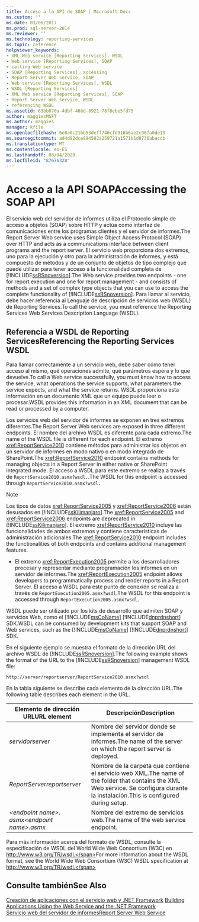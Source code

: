 ```yaml
---
title: Acceso a la API de SOAP | Microsoft Docs
ms.custom: ''
ms.date: 03/06/2017
ms.prod: sql-server-2014
ms.reviewer: ''
ms.technology: reporting-services
ms.topic: reference
helpviewer_keywords:
- XML Web service [Reporting Services], WSDL
- Web service [Reporting Services], SOAP
- calling Web service
- SOAP [Reporting Services], accessing
- Report Server Web service, SOAP
- Web service [Reporting Services], WSDL
- WSDL [Reporting Services]
- XML Web service [Reporting Services], SOAP
- Report Server Web service, WSDL
- referencing WSDL
ms.assetid: 63bb870a-4dbf-46bd-8921-78f8ebe5fd75
author: maggiesMSFT
ms.author: maggies
manager: kfile
ms.openlocfilehash: 6e8a0c21bb53deff746cfd916b6ae2c96fa0de19
ms.sourcegitcommit: ad4d92dce894592a259721a1571b1d8736abacdb
ms.translationtype: MT
ms.contentlocale: es-ES
ms.lasthandoff: 08/04/2020
ms.locfileid: "87676328"
---
```

# <a name="accessing-the-soap-api"></a><span data-ttu-id="5c967-102">Acceso a la API SOAP</span><span class="sxs-lookup"><span data-stu-id="5c967-102">Accessing the SOAP API</span></span>
  <span data-ttu-id="5c967-103">El servicio web del servidor de informes utiliza el Protocolo simple de acceso a objetos (SOAP) sobre HTTP y actúa como interfaz de comunicaciones entre los programas clientes y el servidor de informes.</span><span class="sxs-lookup"><span data-stu-id="5c967-103">The Report Server Web service uses Simple Object Access Protocol (SOAP) over HTTP and acts as a communications interface between client programs and the report server.</span></span> <span data-ttu-id="5c967-104">El servicio web proporciona dos extremos, uno para la ejecución y otro para la administración de informes, y está compuesto de métodos y de un conjunto de objetos de tipo complejo que puede utilizar para tener acceso a la funcionalidad completa de [!INCLUDE[ssRSnoversion](../../includes/ssrsnoversion-md.md)].</span><span class="sxs-lookup"><span data-stu-id="5c967-104">The Web service provides two endpoints - one for report execution and one for report management - and consists of methods and a set of complex type objects that you can use to access the complete functionality of [!INCLUDE[ssRSnoversion](../../includes/ssrsnoversion-md.md)].</span></span> <span data-ttu-id="5c967-105">Para llamar al servicio, debe hacer referencia al Lenguaje de descripción de servicios web (WSDL) de Reporting Services.</span><span class="sxs-lookup"><span data-stu-id="5c967-105">To call the service, you must reference the Reporting Services Web Services Description Language (WSDL).</span></span>  
  
## <a name="referencing-the-reporting-services-wsdl"></a><span data-ttu-id="5c967-106">Referencia a WSDL de Reporting Services</span><span class="sxs-lookup"><span data-stu-id="5c967-106">Referencing the Reporting Services WSDL</span></span>  
 <span data-ttu-id="5c967-107">Para llamar correctamente a un servicio web, debe saber cómo tener acceso al mismo, qué operaciones admite, qué parámetros espera y lo que devuelve.</span><span class="sxs-lookup"><span data-stu-id="5c967-107">To call a Web service successfully, you must know how to access the service, what operations the service supports, what parameters the service expects, and what the service returns.</span></span> <span data-ttu-id="5c967-108">WSDL proporciona esta información en un documento XML que un equipo puede leer o procesar.</span><span class="sxs-lookup"><span data-stu-id="5c967-108">WSDL provides this information in an XML document that can be read or processed by a computer.</span></span>  
  
 <span data-ttu-id="5c967-109">Los servicios web del servidor de informes se exponen en tres extremos diferentes.</span><span class="sxs-lookup"><span data-stu-id="5c967-109">The Report Server Web services are exposed in three different endpoints.</span></span> <span data-ttu-id="5c967-110">El nombre del archivo WSDL es diferente para cada extremo.</span><span class="sxs-lookup"><span data-stu-id="5c967-110">The name of the WSDL file is different for each endpoint.</span></span> <span data-ttu-id="5c967-111">El extremo <xref:ReportService2010> contiene métodos para administrar los objetos en un servidor de informes en modo nativo o en modo integrado de SharePoint.</span><span class="sxs-lookup"><span data-stu-id="5c967-111">The <xref:ReportService2010> endpoint contains methods for managing objects in a Report Server in either native or SharePoint integrated mode.</span></span> <span data-ttu-id="5c967-112">El acceso a WSDL para este extremo se realiza a través de `ReportService2010.asmx?wsdl.`.</span><span class="sxs-lookup"><span data-stu-id="5c967-112">The WSDL for this endpoint is accessed through `ReportService2010.asmx?wsdl.`</span></span>  
  
> [!NOTE]  
>  <span data-ttu-id="5c967-113">Los tipos de datos <xref:ReportService2005> y <xref:ReportService2006> están desusados en [!INCLUDE[ssKilimanjaro](../../includes/sskilimanjaro-md.md)].</span><span class="sxs-lookup"><span data-stu-id="5c967-113">The <xref:ReportService2005> and <xref:ReportService2006> endpoints are deprecated in [!INCLUDE[ssKilimanjaro](../../includes/sskilimanjaro-md.md)].</span></span> <span data-ttu-id="5c967-114">El extremo <xref:ReportService2010> incluye las funcionalidades de ambos extremos y contiene características de administración adicionales.</span><span class="sxs-lookup"><span data-stu-id="5c967-114">The <xref:ReportService2010> endpoint includes the functionalities of both endpoints and contains additional management features.</span></span>  
  
-   <span data-ttu-id="5c967-115">El extremo <xref:ReportExecution2005> permite a los desarrolladores procesar y representar mediante programación los informes en un servidor de informes.</span><span class="sxs-lookup"><span data-stu-id="5c967-115">The <xref:ReportExecution2005> endpoint allows developers to programmatically process and render reports in a Report Server.</span></span> <span data-ttu-id="5c967-116">El acceso a WSDL para este punto de conexión se realiza a través de `ReportExecution2005.asmx?wsdl`.</span><span class="sxs-lookup"><span data-stu-id="5c967-116">The WSDL for this endpoint is accessed through `ReportExecution2005.asmx?wsdl`.</span></span>  
  
 <span data-ttu-id="5c967-117">WSDL puede ser utilizado por los kits de desarrollo que admiten SOAP y servicios Web, como el [!INCLUDE[msCoName](../../includes/msconame-md.md)] [!INCLUDE[dnprdnshort](../../includes/dnprdnshort-md.md)] SDK.</span><span class="sxs-lookup"><span data-stu-id="5c967-117">WSDL can be consumed by development kits that support SOAP and Web services, such as the [!INCLUDE[msCoName](../../includes/msconame-md.md)] [!INCLUDE[dnprdnshort](../../includes/dnprdnshort-md.md)] SDK.</span></span>  
  
 <span data-ttu-id="5c967-118">En el siguiente ejemplo se muestra el formato de la dirección URL del archivo WSDL de [!INCLUDE[ssRSnoversion](../../includes/ssrsnoversion-md.md)].</span><span class="sxs-lookup"><span data-stu-id="5c967-118">The following example shows the format of the URL to the [!INCLUDE[ssRSnoversion](../../includes/ssrsnoversion-md.md)] management WSDL file:</span></span>  
  
```  
http://server/reportserver/ReportService2010.asmx?wsdl  
```  
  
 <span data-ttu-id="5c967-119">En la tabla siguiente se describe cada elemento de la dirección URL.</span><span class="sxs-lookup"><span data-stu-id="5c967-119">The following table describes each element in the URL.</span></span>  
  
|<span data-ttu-id="5c967-120">Elemento de dirección URL</span><span class="sxs-lookup"><span data-stu-id="5c967-120">URL element</span></span>|<span data-ttu-id="5c967-121">Descripción</span><span class="sxs-lookup"><span data-stu-id="5c967-121">Description</span></span>|  
|-----------------|-----------------|  
|<span data-ttu-id="5c967-122">*servidor*</span><span class="sxs-lookup"><span data-stu-id="5c967-122">*server*</span></span>|<span data-ttu-id="5c967-123">Nombre del servidor donde se implementa el servidor de informes.</span><span class="sxs-lookup"><span data-stu-id="5c967-123">The name of the server on which the report server is deployed.</span></span>|  
|<span data-ttu-id="5c967-124">*ReportServer*</span><span class="sxs-lookup"><span data-stu-id="5c967-124">*reportserver*</span></span>|<span data-ttu-id="5c967-125">Nombre de la carpeta que contiene el servicio web XML.</span><span class="sxs-lookup"><span data-stu-id="5c967-125">The name of the folder that contains the XML Web service.</span></span> <span data-ttu-id="5c967-126">Se configura durante la instalación.</span><span class="sxs-lookup"><span data-stu-id="5c967-126">This is configured during setup.</span></span>|  
|<span data-ttu-id="5c967-127">*\<endpoint name>. asmx*</span><span class="sxs-lookup"><span data-stu-id="5c967-127">*\<endpoint name>.asmx*</span></span>|<span data-ttu-id="5c967-128">Nombre del extremo de servicios web.</span><span class="sxs-lookup"><span data-stu-id="5c967-128">The name of the web service endpoint.</span></span>|  
  
 <span data-ttu-id="5c967-129">Para más información acerca del formato de WSDL, consulte la especificación de WSDL del World Wide Web Consortium (W3C) en http://www.w3.org/TR/wsdl.</span><span class="sxs-lookup"><span data-stu-id="5c967-129">For more information about the WSDL format, see the World Wide Web Consortium (W3C) WSDL specification at http://www.w3.org/TR/wsdl.</span></span>  
  
## <a name="see-also"></a><span data-ttu-id="5c967-130">Consulte también</span><span class="sxs-lookup"><span data-stu-id="5c967-130">See Also</span></span>  
 <span data-ttu-id="5c967-131">[Creación de aplicaciones con el servicio web y .NET Framework](net-framework/building-applications-using-the-web-service-and-the-net-framework.md) </span><span class="sxs-lookup"><span data-stu-id="5c967-131">[Building Applications Using the Web Service and the .NET Framework](net-framework/building-applications-using-the-web-service-and-the-net-framework.md) </span></span>  
 [<span data-ttu-id="5c967-132">Servicio web del servidor de informes</span><span class="sxs-lookup"><span data-stu-id="5c967-132">Report Server Web Service</span></span>](report-server-web-service.md)  
  
  
